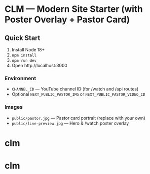 # CLM — Modern Site Starter (with Poster Overlay + Pastor Card)

## Quick Start
1. Install Node 18+
2. `npm install`
3. `npm run dev`
4. Open http://localhost:3000

### Environment
- `CHANNEL_ID` — YouTube channel ID (for /watch and /api routes)
- Optional `NEXT_PUBLIC_PASTOR_IMG` or `NEXT_PUBLIC_PASTOR_VIDEO_ID`

### Images
- `public/pastor.jpg` — Pastor card portrait (replace with your own)
- `public/live-preview.jpg` — Hero & /watch poster overlay
# clm
# clm
